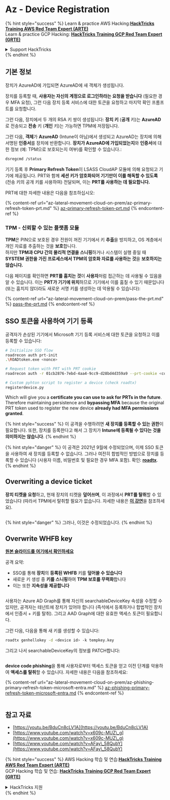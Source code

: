 # Az - Device Registration

{% hint style="success" %}
Learn & practice AWS Hacking:<img src="/.gitbook/assets/image.png" alt="" data-size="line">[**HackTricks Training AWS Red Team Expert (ARTE)**](https://training.hacktricks.xyz/courses/arte)<img src="/.gitbook/assets/image.png" alt="" data-size="line">\
Learn & practice GCP Hacking: <img src="/.gitbook/assets/image (2).png" alt="" data-size="line">[**HackTricks Training GCP Red Team Expert (GRTE)**<img src="/.gitbook/assets/image (2).png" alt="" data-size="line">](https://training.hacktricks.xyz/courses/grte)

<details>

<summary>Support HackTricks</summary>

* Check the [**subscription plans**](https://github.com/sponsors/carlospolop)!
* **Join the** 💬 [**Discord group**](https://discord.gg/hRep4RUj7f) or the [**telegram group**](https://t.me/peass) or **follow** us on **Twitter** 🐦 [**@hacktricks\_live**](https://twitter.com/hacktricks\_live)**.**
* **Share hacking tricks by submitting PRs to the** [**HackTricks**](https://github.com/carlospolop/hacktricks) and [**HackTricks Cloud**](https://github.com/carlospolop/hacktricks-cloud) github repos.

</details>
{% endhint %}

## 기본 정보

장치가 AzureAD에 가입되면 AzureAD에 새 객체가 생성됩니다.

장치를 등록할 때, **사용자는 자신의 계정으로 로그인하라는 요청을 받습니다** (필요한 경우 MFA 요청), 그런 다음 장치 등록 서비스에 대한 토큰을 요청하고 마지막 확인 프롬프트를 요청합니다.

그런 다음, 장치에서 두 개의 RSA 키 쌍이 생성됩니다: **장치 키** (**공개** 키)는 **AzureAD**로 전송되고 **전송** 키 (**개인** 키)는 가능하면 TPM에 저장됩니다.

그런 다음, **객체**가 **AzureAD** (Intune이 아님)에서 생성되고 AzureAD는 장치에 의해 서명된 **인증서**를 장치에 반환합니다. **장치가 AzureAD에 가입되었는지**와 **인증서**에 대한 정보 (예: TPM으로 보호되는지 여부)를 확인할 수 있습니다.:
```bash
dsregcmd /status
```
기기 등록 후 **Primary Refresh Token**이 LSASS CloudAP 모듈에 의해 요청되고 기기에 제공됩니다. PRT와 함께 **세션 키가 암호화되어 기기만이 이를 해독할 수 있도록** (전송 키의 공개 키를 사용하여) 전달되며, 이는 **PRT를 사용하는 데 필요합니다.**

PRT에 대한 자세한 내용은 다음을 참조하십시오:

{% content-ref url="az-lateral-movement-cloud-on-prem/az-primary-refresh-token-prt.md" %}
[az-primary-refresh-token-prt.md](az-lateral-movement-cloud-on-prem/az-primary-refresh-token-prt.md)
{% endcontent-ref %}

### TPM - 신뢰할 수 있는 플랫폼 모듈

**TPM**은 PIN으로 보호된 경우 전원이 꺼진 기기에서 키 **추출**을 방지하고, OS 계층에서 개인 자료를 추출하는 것을 **보호**합니다.\
하지만 **TPM과 CPU 간의 물리적 연결을 스니핑**하거나 시스템이 실행 중일 때 **SYSTEM 권한을 가진 프로세스에서 TPM의 암호화 자료를 사용하는 것**을 **보호하지는 않습니다.**

다음 페이지를 확인하면 **PRT를 훔치는 것**이 **사용자**처럼 접근하는 데 사용될 수 있음을 알 수 있습니다. 이는 **PRT가 기기에 위치**하므로 기기에서 이를 훔칠 수 있기 때문입니다 (또는 훔치지 않더라도 새로운 서명 키를 생성하는 데 악용될 수 있습니다):

{% content-ref url="az-lateral-movement-cloud-on-prem/pass-the-prt.md" %}
[pass-the-prt.md](az-lateral-movement-cloud-on-prem/pass-the-prt.md)
{% endcontent-ref %}

## SSO 토큰을 사용하여 기기 등록

공격자가 손상된 기기에서 Microsoft 기기 등록 서비스에 대한 토큰을 요청하고 이를 등록할 수 있습니다:
```bash
# Initialize SSO flow
roadrecon auth prt-init
.\ROADtoken.exe <nonce>

# Request token with PRT with PRT cookie
roadrecon auth -r 01cb2876-7ebd-4aa4-9cc9-d28bd4d359a9 --prt-cookie <cookie>

# Custom pyhton script to register a device (check roadtx)
registerdevice.py
```
Which will give you a **certificate you can use to ask for PRTs in the future**. Therefore maintaining persistence and **bypassing MFA** because the original PRT token used to register the new device **already had MFA permissions granted**.

{% hint style="success" %}
이 공격을 수행하려면 **새 장치를 등록할 수 있는 권한**이 필요합니다. 또한, 장치를 등록한다고 해서 그 장치가 **Intune에 등록될 수 있다는 것을 의미하지는 않습니다**.
{% endhint %}

{% hint style="danger" %}
이 공격은 2021년 9월에 수정되었으며, 이제 SSO 토큰을 사용하여 새 장치를 등록할 수 없습니다. 그러나 여전히 합법적인 방법으로 장치를 등록할 수 있습니다 (사용자 이름, 비밀번호 및 필요한 경우 MFA 포함). 확인: [**roadtx**](https://github.com/carlospolop/hacktricks-cloud/blob/master/pentesting-cloud/azure-security/az-lateral-movement-cloud-on-prem/az-roadtx-authentication.md).
{% endhint %}

## Overwriting a device ticket

**장치 티켓을 요청**하고, 현재 장치의 티켓을 **덮어쓰며**, 이 과정에서 **PRT를 탈취**할 수 있었습니다 (따라서 TPM에서 탈취할 필요가 없습니다. 자세한 내용은 [**이 강연**](https://youtu.be/BduCn8cLV1A)을 참조하세요).

<figure><img src="../../.gitbook/assets/image (32).png" alt=""><figcaption></figcaption></figure>

{% hint style="danger" %}
그러나, 이것은 수정되었습니다.
{% endhint %}

## Overwrite WHFB key

[**원본 슬라이드를 여기에서 확인하세요**](https://dirkjanm.io/assets/raw/Windows%20Hello%20from%20the%20other%20side\_nsec\_v1.0.pdf)

공격 요약:

* SSO를 통해 **장치**의 **등록된 WHFB** 키를 **덮어쓸 수 있습니다**
* 새로운 키 생성 중 **키를 스니핑**하여 **TPM 보호를 무력화**합니다
* 이는 또한 **지속성을 제공합니다**

<figure><img src="../../.gitbook/assets/image (34).png" alt=""><figcaption></figcaption></figure>

사용자는 Azure AD Graph를 통해 자신의 searchableDeviceKey 속성을 수정할 수 있지만, 공격자는 테넌트에 장치가 있어야 합니다 (즉석에서 등록하거나 합법적인 장치에서 인증서 + 키를 탈취). 그리고 AAD Graph에 대한 유효한 액세스 토큰이 필요합니다.

그런 다음, 다음을 통해 새 키를 생성할 수 있습니다:
```bash
roadtx genhellokey -d <device id> -k tempkey.key
```
그리고 나서 searchableDeviceKey의 정보를 PATCH합니다:

<figure><img src="../../.gitbook/assets/image (36).png" alt=""><figcaption></figcaption></figure>

**device code phishing**을 통해 사용자로부터 액세스 토큰을 얻고 이전 단계를 악용하여 **액세스를 탈취**할 수 있습니다. 자세한 내용은 다음을 참조하세요:

{% content-ref url="az-lateral-movement-cloud-on-prem/az-phishing-primary-refresh-token-microsoft-entra.md" %}
[az-phishing-primary-refresh-token-microsoft-entra.md](az-lateral-movement-cloud-on-prem/az-phishing-primary-refresh-token-microsoft-entra.md)
{% endcontent-ref %}

<figure><img src="../../.gitbook/assets/image (37).png" alt=""><figcaption></figcaption></figure>

## 참고 자료

* [https://youtu.be/BduCn8cLV1A](https://youtu.be/BduCn8cLV1A)
* [https://www.youtube.com/watch?v=x609c-MUZ\_g](https://www.youtube.com/watch?v=x609c-MUZ\_g)
* [https://www.youtube.com/watch?v=AFay\_58QubY](https://www.youtube.com/watch?v=AFay\_58QubY)

{% hint style="success" %}
AWS Hacking 학습 및 연습:<img src="/.gitbook/assets/image.png" alt="" data-size="line">[**HackTricks Training AWS Red Team Expert (ARTE)**](https://training.hacktricks.xyz/courses/arte)<img src="/.gitbook/assets/image.png" alt="" data-size="line">\
GCP Hacking 학습 및 연습: <img src="/.gitbook/assets/image (2).png" alt="" data-size="line">[**HackTricks Training GCP Red Team Expert (GRTE)**<img src="/.gitbook/assets/image (2).png" alt="" data-size="line">](https://training.hacktricks.xyz/courses/grte)

<details>

<summary>HackTricks 지원</summary>

* [**구독 플랜**](https://github.com/sponsors/carlospolop)을 확인하세요!
* 💬 [**Discord 그룹**](https://discord.gg/hRep4RUj7f) 또는 [**telegram 그룹**](https://t.me/peass)에 가입하거나 **Twitter** 🐦 [**@hacktricks\_live**](https://twitter.com/hacktricks\_live)를 팔로우하세요.
* **PR을 제출하여** [**HackTricks**](https://github.com/carlospolop/hacktricks) 및 [**HackTricks Cloud**](https://github.com/carlospolop/hacktricks-cloud) github 저장소에 해킹 트릭을 공유하세요.

</details>
{% endhint %}
